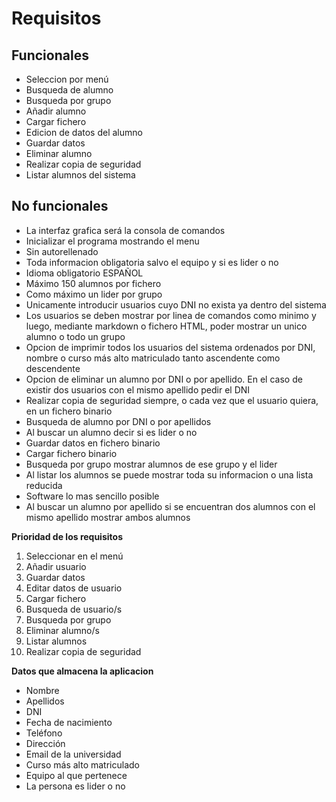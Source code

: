 # Requisitos  

## Funcionales

* Seleccion por menú
* Busqueda de alumno
* Busqueda por grupo
* Añadir alumno
* Cargar fichero
* Edicion de datos del alumno
* Guardar datos
* Eliminar alumno
* Realizar copia de seguridad
* Listar alumnos del sistema

## No funcionales

* La interfaz grafica será la consola de comandos
* Inicializar el programa mostrando el menu
* Sin autorellenado
* Toda informacion obligatoria salvo el equipo y si es lider o no
* Idioma obligatorio ESPAÑOL
* Máximo 150 alumnos por fichero
* Como máximo un lider por grupo
* Unicamente introducir usuarios cuyo DNI no exista ya dentro del sistema
* Los usuarios se deben mostrar por linea de comandos como minimo y luego, mediante markdown o fichero HTML, poder mostrar un unico alumno o todo un grupo
* Opcion de imprimir todos los usuarios del sistema ordenados por DNI, nombre o curso más alto matriculado tanto ascendente como descendente
* Opcion de eliminar un alumno por DNI o por apellido. En el caso de existir dos usuarios con el mismo apellido pedir el DNI
* Realizar copia de seguridad siempre, o cada vez que el usuario quiera, en un fichero binario
* Busqueda de alumno por DNI o por apellidos
* Al buscar un alumno decir si es lider o no
* Guardar datos en fichero binario
* Cargar fichero binario
* Busqueda por grupo mostrar alumnos de ese grupo y el lider
* Al listar los alumnos se puede mostrar toda su informacion o una lista reducida
* Software lo mas sencillo posible
* Al buscar un alumno por apellido si se encuentran dos alumnos con el mismo apellido mostrar ambos alumnos

**Prioridad de los requisitos**

1. Seleccionar en el menú
2. Añadir usuario
3. Guardar datos
4. Editar datos de usuario
5. Cargar fichero
6. Busqueda de usuario/s
7. Busqueda por grupo 
8. Eliminar alumno/s
9. Listar alumnos
10. Realizar copia de seguridad 

**Datos que almacena la aplicacion**

* Nombre
* Apellidos
* DNI
* Fecha de nacimiento
* Teléfono
* Dirección
* Email de la universidad
* Curso más alto matriculado
* Equipo al que pertenece
* La persona es lider o no
